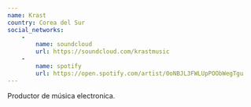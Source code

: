 ```yaml
---
name: Krast
country: Corea del Sur
social_networks: 
    -
        name: soundcloud
        url: https://soundcloud.com/krastmusic
    -
        name: spotify
        url: https://open.spotify.com/artist/0oNBJL3FWLUpPOObWegTgu
---
```

Productor de música electronica.